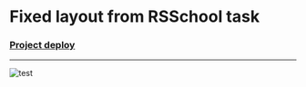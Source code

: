 # Fixed layout from RSSchool task
### [Project deploy](https://annqk.github.io/site_portfolio/)
---
![test](https://user-images.githubusercontent.com/89069692/160552333-c0fe2a52-9bc6-4ab1-ad99-3b11dc811c30.png)
